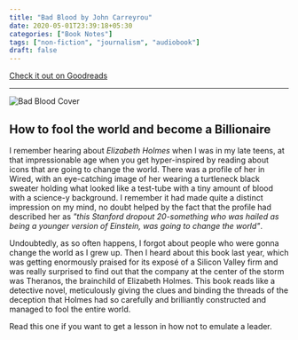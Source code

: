 ```yaml
---
title: "Bad Blood by John Carreyrou"
date: 2020-05-01T23:39:18+05:30
categories: ["Book Notes"]
tags: ["non-fiction", "journalism", "audiobook"]
draft: false
---
```


[Check it out on Goodreads](https://www.goodreads.com/review/show/2635590846)

-----------------------------------

![Bad Blood Cover](/images/bad_blood.webp#center "Bad Blood Cover")

## How to fool the world and become a Billionaire

I remember hearing about *Elizabeth Holmes* when I was in my late teens, at that impressionable age when you get hyper-inspired by reading about icons that are going to change the world. There was a profile of her in Wired, with an eye-catching image of her wearing a turtleneck black sweater holding what looked like a test-tube with a tiny amount of blood with a science-y background. I remember it had made quite a distinct impression on my mind, no doubt helped by the fact that the profile had described her as *"this Stanford dropout 20-something who was hailed as being a younger version of Einstein, was going to change the world"*.

Undoubtedly, as so often happens, I forgot about people who were gonna change the world as I grew up. Then I heard about this book last year, which was getting enormously praised for its exposé of a Silicon Valley firm and was really surprised to find out that the company at the center of the storm was Theranos, the brainchild of Elizabeth Holmes. This book reads like a detective novel, meticulously giving the clues and binding the threads of the deception that Holmes had so carefully and brilliantly constructed and managed to fool the entire world. 

Read this one if you want to get a lesson in how not to emulate a leader.
